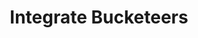 ---
title: Integrate Bucketeers
# sidebar_position: 
slug: /getting-started/integrate-bucketeers
description: Describes the steps to integrate the user application with Bucketeer.
tags: ['guide','integration','sdk']
---